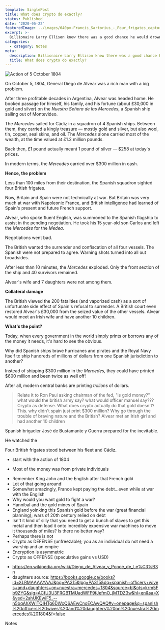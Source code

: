 ```yaml
---
template: SinglePost
title: What does crypto do exactly?
status: Published
date: '2020-06-22'
featuredImage: ../images/640px-Francis_Sartorius_-_Four_frigates_capturing_Spanish_treasure_ships,_5_October_1804.jpg
excerpt: >-
  Billionaire Larry Ellison knew there was a good chance he would drown in a few hours.
categories:
  - category: Notes
meta:
  description: Billionaire Larry Ellison knew there was a good chance he would drown in a few hours.
  title: What does crypto do exactly?
---
```


![Action of 5 October 1804](../images/640px-Francis_Sartorius_-_Four_frigates_capturing_Spanish_treasure_ships,_5_October_1804.jpg)

On October 5, 1804, General Diego de Alvear was a rich man with a big problem.

After three profitable decades in Argentina, Alvear was headed home. He booked passage for himself, his family, and his fortune (about £30,000 in gold and silver) on the _Nuestra Señora de las Mercedes_, a Spanish ship sailing out of Montevideo.

The _Mercedes_ sailed for Cádiz in a squadron of 4 Spanish ships. Between them, they carried a kingly treasure &mdash; mostly gold and silver, but also wool, tin, copper, seal skins, and oil. The _Mercedes_ alone carried most of the wealth, at the time valued at £1.2 million pounds.

Back then, £1 pound actually meant 1 pound of silver &mdash; \$258 at today's prices.

In modern terms, the _Mercedes_ carried over \$300 million in cash.

**Hence, the problem**

Less than 100 miles from their destination, the Spanish squadron sighted four British frigates.

Now, Britain and Spain were not technically at war. But Britain was very much at war with Napoleonic France, and British intelligence had learned of Spain's present and future French support.

Alvear, who spoke fluent English, was summoned to the Spanish flagship to assist in the pending negotiation. He took his 15 year-old son Carlos and left the _Mercedes_ for the _Medea_.

Negotiations went bad.

The British wanted the surrender and confiscation of all four vessels. The Spanish were not prepared to agree. Warning shots turned into all out broadsides.

After less than 10 minutes, the _Mercedes_ exploded. Only the front section of the ship and 40 survivors remained.

Alvear's wife and 7 daughters were not among them.

**Collateral damage**

The British viewed the 200 fatalities (and vaporized cash) as a sort of unfortunate side effect of Spain's refusal to surrender. A British court even restored Alvear's £30,000 from the seized value of the other vessels. Alvear would meet an Irish wife and have another 10 children.

**What's the point?**

Today, when every government in the world simply prints or borrows any of the money it needs, it's hard to see the obvious.

Why did Spanish ships brave hurricanes and pirates and the Royal Navy Itself to ship hundreds of millions of dollars from one Spanish jurisdiction to another?

Instead of shipping $300 million in the _Mercedes,_ they could have printed $600 million and been twice as well off!

After all, modern central banks are printing _trillions_ of dollars.

> Relate it to Ron Paul asking chairman of the fed, "is gold money?"
> what would the british army say?
> what would officer manuel say???
> Crypto as defense. What does crypto actually do that gold doesn't? This.
> why didn't spain just print \$300 million? Why go through the trouble of braving nature and the British?
> Alvear met an Irish girl and had another 10 children

Spanish brigadier José de Bustamante y Guerra prepared for the inevitable.

He watched the

Four British frigates stood between his fleet and Cádiz.

- start with the action of 1804

- Most of the money was from private individuals

* Remember King John and the English after that French gold
* Lot of that going around
* Somewhat amazingly, France kept paying the debt...even while at war with the English
* Why would you want gold to fight a war?
* Hannibal and the gold mines of Spain
* England yoinking this Spanish gold before the war (great financial planning); wars of 20th century relied on debt
* Isn't it kind of silly that you need to get a bunch of slaves to get this metal and then load it onto incredibly expensive war machines to move it thousands of miles? Is there no better way?
* Perhaps there is not
* Crypto as DEFENSE (unfreezable); you as an individual do not need a warship and an empire
* Encryption is asymmetric
* Crypto as OFFENSE (speculative gains vs USD)

- https://en.wikipedia.org/wiki/Diego_de_Alvear_y_Ponce_de_Le%C3%B3n
- daughters source: https://books.google.ca/books?id=XLRMAAAAYAAJ&pg=PA315&lpg=PA315&dq=spanish+officers+wives+and+daughters+on+nuestra+mercedes+1804&source=bl&ots=krm5Fb9ZYG&sig=ACfU3U3FRGBTMUadWFF9fJefmO_jMTDZ3w&hl=en&sa=X&ved=2ahUKEwiF5_--n5bqAhXWITQIHTg6DWcQ6AEwCnoECAwQAQ#v=onepage&q=spanish%20officers%20wives%20and%20daughters%20on%20nuestra%20mercedes%201804&f=false

Notes
